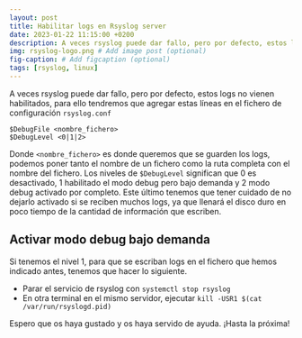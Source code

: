 ```yaml
---
layout: post
title: Habilitar logs en Rsyslog server
date: 2023-01-22 11:15:00 +0200
description: A veces rsyslog puede dar fallo, pero por defecto, estos logs no vienen habilitados, para ello tendremos que agregar estas líneas en el fichero de configuración `rsyslog.conf`
img: rsyslog-logo.png # Add image post (optional)
fig-caption: # Add figcaption (optional)
tags: [rsyslog, linux]
---
```


A veces rsyslog puede dar fallo, pero por defecto, estos logs no vienen habilitados, para ello tendremos que agregar estas líneas en el fichero de configuración `rsyslog.conf`

```text
$DebugFile <nombre_fichero>
$DebugLevel <0|1|2>
```

Donde `<nombre_fichero>` es donde queremos que se guarden los logs, podemos poner tanto el nombre de un fichero como la ruta completa con el nombre del fichero.
Los niveles de `$DebugLevel` significan que 0 es desactivado, 1 habilitado el modo debug pero bajo demanda y 2 modo debug activado por completo. Este último tenemos que tener cuidado de no dejarlo activado si se reciben muchos logs, ya que llenará el disco duro en poco tiempo de la cantidad de información que escriben.

## Activar modo debug bajo demanda

Si tenemos el nivel 1, para que se escriban logs en el fichero que hemos indicado antes, tenemos que hacer lo siguiente.

* Parar el servicio de rsyslog con `systemctl stop rsyslog`
* En otra terminal en el mismo servidor, ejecutar `kill -USR1 $(cat /var/run/rsyslogd.pid)`

Espero que os haya gustado y os haya servido de ayuda. ¡Hasta la próxima!
